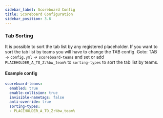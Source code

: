```yaml
---
sidebar_label: Scoreboard Config
title: Scoreboard Configuration
sidebar_position: 3.6
---
```


### Tab Sorting
It is possible to sort the tab list by any registered placeholder. If you want to sort the tab list by teams you will have to change the TAB config.
Goto: TAB -> `config.yml` -> `scoreboard-teams` and set or add `PLACEHOLDER_A_TO_Z:%bw_team%` to `sorting-types` to sort the tab list by teams.
#### Example config
```yaml
scoreboard-teams:
  enabled: true
  enable-collision: true
  invisible-nametags: false
  anti-override: true
  sorting-types:
  - PLACEHOLDER_A_TO_Z:%bw_team%
```